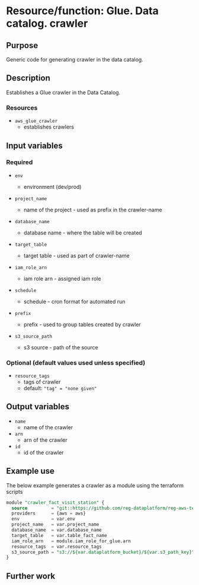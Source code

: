 # Resource/function: Glue. Data catalog. crawler

## Purpose
Generic code for generating crawler in the data catalog.

## Description
Establishes a Glue crawler in the Data Catalog. 

### Resources
- `aws_glue_crawler` 
    - establishes crawlers 

## Input variables
### Required
- `env`
    - environment  (dev/prod)

- `project_name`
    - name of the project - used as prefix in the crawler-name

- `database_name`
    - database name - where the table will be created

- `target_table`
    - target table - used as part of crawler-name

- `iam_role_arn`
    - iam role arn - assigned iam role

- `schedule`
    - schedule - cron format for automated run

- `prefix`
    - prefix - used to group tables created by crawler

- `s3_source_path`
    - s3 source - path of the source

### Optional (default values used unless specified)
- `resource_tags`
    - tags of crawler
    - default: `"tag" = "none given"`

## Output variables
- `name`
    - name of the crawler
- `arn`
    - arn of the crawler
- `id`
    - id of the crawler

## Example use
The below example generates a crawler as a module using the terraform scripts

```sql
module "crawler_fact_visit_station" {
  source         = "git::https://github.com/reg-dataplatform/reg-aws-terraform-library//glue/database?ref=0.35.dev"
  providers      = {aws = aws}
  env            = var.env
  project_name   = var.project_name
  database_name  = var.database_name
  target_table   = var.table_fact_name
  iam_role_arn   = module.iam_role_for_glue.arn
  resource_tags  = var.resource_tags
  s3_source_path = "s3://${var.dataplatform_bucket}/${var.s3_path_key}"
}
```

## Further work
